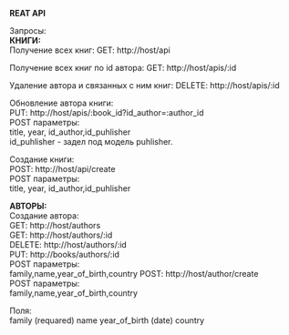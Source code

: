 

**REAT API**

Запросы:<br>
**КНИГИ:**  <br>
Получение всех книг:
GET: http://host/api

Получение всех книг по id автора:
GET: http://host/apis/:id

Удаление автора и связанных с ним книг:
DELETE:  http://host/apis/:id

Обновление автора книги:<br>
PUT: http://host/apis/:book_id?id_author=:author_id
<br>
POST параметры: <br> 
title, year, id_author,id_puhlisher 
<br>
id_puhlisher - задел под модель puhlisher.

Создание книги: <br>
POST: http://host/api/create
<br>
POST параметры: <br>
title, year, id_author,id_puhlisher 
<br>

**АВТОРЫ:** <br>
Создание автора: <br>
GET: http://host/authors <br>
GET: http://host/authors/:id <br>
DELETE: http://host/authors/:id <br> 
PUT: http://books/authors/:id <br>
POST параметры: <br> 
family,name,year_of_birth,country
POST: http://host/author/create <br>
POST параметры: <br> 
family,name,year_of_birth,country

Поля:  
family (requared)
name
year_of_birth (date)
country
